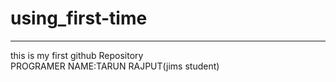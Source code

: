 # using_first-time
<hr>
this is my first github Repository <br>
PROGRAMER NAME:TARUN RAJPUT(jims student)


